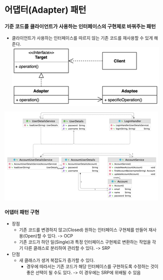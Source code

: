 # 어댑터(Adapter) 패턴
### 기준 코드를 클라이언트가 사용하는 인터페이스의 구현체로 바꿔주는 패턴
- 클라이언트가 사용하는 인터페이스를 따르지 않는 기존 코드를 재사용할 수 있게 해준다.
![img.png](adapter1.png)

![img.png](adapter2.png)

### 어댑터 패턴 구현
- 장점
  - 기존 코드를 변경하지 않고(Closed) 원하는 인터페이스 구현체를 만들어 재사용(Open)할 수 있다. -> OCP
  - 기존 코드가 하던 일(Single)과 특정 인터페이스 구현체로 변환하는 작업을 각기 다른 클래스로 분리하여 관리할 수 있다. -> SRP
- 단점
  - 새 클래스가 생겨 복잡도가 증가할 수 있다. 
    - 경우에 따라서는 기존 코드가 해당 인터페이스를 구현하도록 수정하는 것이 좋은 선택이 될 수도 있다. -> 이 경우에는 SRP에 위배될 수 있음
